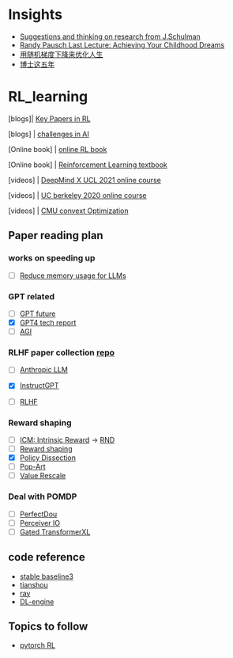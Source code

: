# Insights
- [Suggestions and thinking on research from J.Schulman](http://joschu.net/blog/opinionated-guide-ml-research.html)
- [Randy Pausch Last Lecture: Achieving Your Childhood Dreams ](https://www.youtube.com/watch?v=ji5_MqicxSo)
- [用随机梯度下降来优化人生](https://zhuanlan.zhihu.com/p/414009313)
- [博士这五年](https://zhuanlan.zhihu.com/p/25099638)

# RL_learning

[blogs]| [Key Papers in RL ](https://spinningup.openai.com/en/latest/spinningup/keypapers.html)

[blogs] | [challenges in AI](https://www.aicrowd.com/challenges)

[Online book] | [online RL book](https://datawhalechina.github.io/easy-rl/#/)

[Online book] | [Reinforcement Learning textbook](http://incompleteideas.net/book/RLbook2020.pdf)

[videos] | [DeepMind X UCL 2021 online course](https://www.youtube.com/watch?v=TCCjZe0y4Qc&list=PLqRF21Jxw1hLwqzN-uCv-x2pszaQrbsCN)

[videos] | [UC berkeley 2020 online course](https://www.bilibili.com/video/BV12341167kL?spm_id_from=333.999.0.0&vd_source=f00e550240a24857f20e7b19be677b54)

[videos] | [CMU convext Optimization](https://www.stat.cmu.edu/~ryantibs/convexopt-F18/)


## Paper reading plan
### works on speeding up
- [ ] [Reduce memory usage for LLMs](https://arxiv.org/abs/2306.09782)

### GPT related
- [ ] [GPT future](https://arxiv.org/abs/2303.10130)
- [x] [GPT4 tech report](https://arxiv.org/abs/2303.08774)
- [ ] [AGI](https://arxiv.org/abs/2303.12712)

### RLHF paper collection [repo](https://github.com/opendilab/awesome-RLHF)
- [ ] [Anthropic LLM](https://arxiv.org/abs/2204.05862)
- [x] [InstructGPT](https://arxiv.org/abs/2203.02155)
- [ ] [RLHF](https://arxiv.org/abs/1909.08593)


### Reward shaping
- [ ] [ICM: Intrinsic Reward](https://arxiv.org/abs/1705.05363) -> [RND](https://arxiv.org/abs/1810.12894)
- [ ] [Reward shaping](https://arxiv.org/abs/2205.07015) 
- [x] [Policy Dissection](https://arxiv.org/abs/2206.00152)
- [ ] [Pop-Art](https://arxiv.org/abs/1602.07714)
- [ ] [Value Rescale](https://arxiv.org/abs/1805.11593)

### Deal with POMDP
- [ ] [PerfectDou](https://arxiv.org/abs/2203.16406?context=cs)
- [ ] [Perceiver IO](https://arxiv.org/abs/2107.14795)
- [ ] [Gated TransformerXL](https://arxiv.org/abs/1910.06764)

## code reference
- [stable baseline3](https://github.com/DLR-RM/stable-baselines3)
- [tianshou](https://github.com/thu-ml/tianshou)
- [ray](https://docs.ray.io/en/latest/rllib/index.html)
- [DL-engine](https://di-engine-docs.readthedocs.io/zh_CN/latest/)


## Topics to follow
- [pytorch RL](https://discuss.pytorch.org/c/reinforcement-learning/6)
